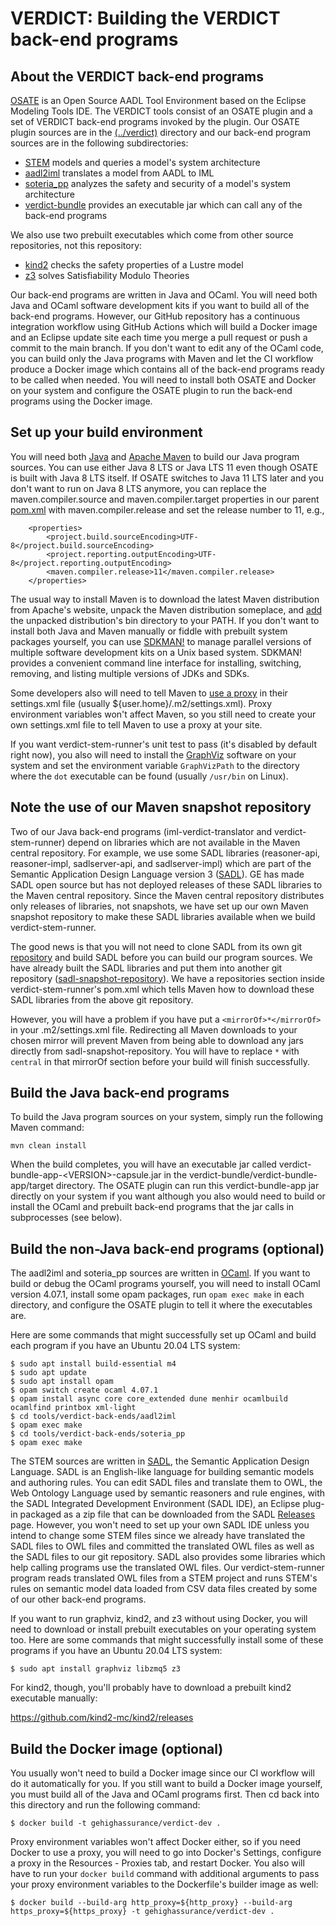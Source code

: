 # VERDICT: Building the VERDICT back-end programs

## About the VERDICT back-end programs

[OSATE](https://osate.org/about-osate.html) is an Open Source AADL
Tool Environment based on the Eclipse Modeling Tools IDE.  The VERDICT
tools consist of an OSATE plugin and a set of VERDICT back-end
programs invoked by the plugin.  Our OSATE plugin sources are in
the [(../verdict)](../verdict) directory and our back-end program
sources are in the following subdirectories:

- [STEM](STEM) models and queries a model's system architecture
- [aadl2iml](aadl2iml) translates a model from AADL to IML
- [soteria_pp](soteria_pp) analyzes the safety and security of a model's system architecture
- [verdict-bundle](verdict-bundle) provides an executable jar which can call any of the back-end programs

We also use two prebuilt executables which come from other source
repositories, not this repository:

- [kind2](https://github.com/kind2-mc/kind2) checks the safety properties of a Lustre model
- [z3](https://github.com/Z3Prover/z3) solves Satisfiability Modulo Theories

Our back-end programs are written in Java and OCaml.  You will need
both Java and OCaml software development kits if you want to build all
of the back-end programs.  However, our GitHub repository has a
continuous integration workflow using GitHub Actions which will build
a Docker image and an Eclipse update site each time you merge a pull
request or push a commit to the main branch.  If you don't want to
edit any of the OCaml code, you can build only the Java programs with
Maven and let the CI workflow produce a Docker image which contains
all of the back-end programs ready to be called when needed.  You will
need to install both OSATE and Docker on your system and configure the
OSATE plugin to run the back-end programs using the Docker image.

## Set up your build environment

You will need both [Java](https://adoptopenjdk.net/) and [Apache
Maven](https://maven.apache.org) to build our Java program sources.
You can use either Java 8 LTS or Java LTS 11 even though OSATE is
built with Java 8 LTS itself.  If OSATE switches to Java 11 LTS later
and you don't want to run on Java 8 LTS anymore, you can replace the
maven.compiler.source and maven.compiler.target properties in our
parent [pom.xml](../../pom.xml) with maven.compiler.release and set
the release number to 11, e.g.,

```
    <properties>
        <project.build.sourceEncoding>UTF-8</project.build.sourceEncoding>
        <project.reporting.outputEncoding>UTF-8</project.reporting.outputEncoding>
        <maven.compiler.release>11</maven.compiler.release>
    </properties>
```

The usual way to install Maven is to download the latest Maven
distribution from Apache's website, unpack the Maven distribution
someplace, and [add](https://maven.apache.org/install.html) the
unpacked distribution's bin directory to your PATH.  If you don't want
to install both Java and Maven manually or fiddle with prebuilt system
packages yourself, you can use [SDKMAN!](https://sdkman.io/) to manage
parallel versions of multiple software development kits on a Unix
based system.  SDKMAN! provides a convenient command line interface
for installing, switching, removing, and listing multiple versions of
JDKs and SDKs.

Some developers also will need to tell Maven to [use a
proxy](https://maven.apache.org/guides/mini/guide-proxies.html) in
their settings.xml file (usually ${user.home}/.m2/settings.xml).
Proxy environment variables won't affect Maven, so you still need to
create your own settings.xml file to tell Maven to use a proxy at
your site.

If you want verdict-stem-runner's unit test to pass (it's disabled by
default right now), you also will need to install the
[GraphViz](https://graphviz.gitlab.io/download/) software on your
system and set the environment variable `GraphVizPath` to the
directory where the `dot` executable can be found (usually `/usr/bin`
on Linux).

## Note the use of our Maven snapshot repository

Two of our Java back-end programs (iml-verdict-translator and
verdict-stem-runner) depend on libraries which are not available in
the Maven central repository.  For example, we use some SADL libraries
(reasoner-api, reasoner-impl, sadlserver-api, and sadlserver-impl)
which are part of the Semantic Application Design Language version 3
([SADL](http://sadl.sourceforge.net/)).  GE has made SADL open source
but has not deployed releases of these SADL libraries to the Maven
central repository.  Since the Maven central repository distributes
only releases of libraries, not snapshots, we have set up our own
Maven snapshot repository to make these SADL libraries available when
we build verdict-stem-runner.

The good news is that you will not need to clone SADL from its own git
[repository](https://github.com/crapo/sadlos2) and build SADL before
you can build our program sources.  We have already built the SADL
libraries and put them into another git repository
([sadl-snapshot-repository](https://github.com/ge-high-assurance/sadl-snapshot-repository)).
We have a repositories section inside verdict-stem-runner's pom.xml
which tells Maven how to download these SADL libraries from the above
git repository.

However, you will have a problem if you have put a
`<mirrorOf>*</mirrorOf>` in your .m2/settings.xml file.  Redirecting
all Maven downloads to your chosen mirror will prevent Maven from
being able to download any jars directly from
sadl-snapshot-repository.  You will have to replace `*` with `central`
in that mirrorOf section before your build will finish successfully.

## Build the Java back-end programs

To build the Java program sources on your system, simply run the
following Maven command:

`mvn clean install`

When the build completes, you will have an executable jar called
verdict-bundle-app-\<VERSION\>-capsule.jar in the
verdict-bundle/verdict-bundle-app/target directory.  The OSATE plugin
can run this verdict-bundle-app jar directly on your system if you
want although you also would need to build or install the OCaml and
prebuilt back-end programs that the jar calls in subprocesses (see
below).

## Build the non-Java back-end programs (optional)

The aadl2iml and soteria_pp sources are written in
[OCaml](https://ocaml.org/learn/description.html).  If you want to
build or debug the OCaml programs yourself, you will need to install
OCaml version 4.07.1, install some opam packages, run `opam exec make`
in each directory, and configure the OSATE plugin to tell it where the
executables are.

Here are some commands that might successfully set up OCaml and build
each program if you have an Ubuntu 20.04 LTS system:

```shell
$ sudo apt install build-essential m4 
$ sudo apt update
$ sudo apt install opam
$ opam switch create ocaml 4.07.1
$ opam install async core core_extended dune menhir ocamlbuild ocamlfind printbox xml-light
$ cd tools/verdict-back-ends/aadl2iml
$ opam exec make
$ cd tools/verdict-back-ends/soteria_pp
$ opam exec make
```

The STEM sources are written in [SADL](http://sadl.sourceforge.net/),
the Semantic Application Design Language.  SADL is an English-like
language for building semantic models and authoring rules.  You can
edit SADL files and translate them to OWL, the Web Ontology Language
used by semantic reasoners and rule engines, with the SADL Integrated
Development Environment (SADL IDE), an Eclipse plug-in packaged as a
zip file that can be downloaded from the SADL
[Releases](https://github.com/crapo/sadlos2/releases) page.  However,
you won't need to set up your own SADL IDE unless you intend to change
some STEM files since we already have translated the SADL files to OWL
files and committed the translated OWL files as well as the SADL files
to our git repository.  SADL also provides some libraries which help
calling programs use the translated OWL files.  Our
verdict-stem-runner program reads translated OWL files from a STEM
project and runs STEM's rules on semantic model data loaded from CSV
data files created by some of our other back-end programs.

If you want to run graphviz, kind2, and z3 without using Docker, you
will need to download or install prebuilt executables on your
operating system too.  Here are some commands that might successfully
install some of these programs if you have an Ubuntu 20.04 LTS system:

```shell
$ sudo apt install graphviz libzmq5 z3
```

For kind2, though, you'll probably have to download a prebuilt kind2
executable manually:

<https://github.com/kind2-mc/kind2/releases>

## Build the Docker image (optional)

You usually won't need to build a Docker image since our CI workflow
will do it automatically for you.  If you still want to build a Docker
image yourself, you must build all of the Java and OCaml programs
first.  Then cd back into this directory and run the following
command:

```shell
$ docker build -t gehighassurance/verdict-dev .
```

Proxy environment variables won't affect Docker either, so if you need
Docker to use a proxy, you will need to go into Docker's Settings,
configure a proxy in the Resources - Proxies tab, and restart Docker.
You also will have to run your `docker build` command with additional
arguments to pass your proxy environment variables to the Dockerfile's
builder image as well:

```shell
$ docker build --build-arg http_proxy=${http_proxy} --build-arg https_proxy=${https_proxy} -t gehighassurance/verdict-dev .
```
